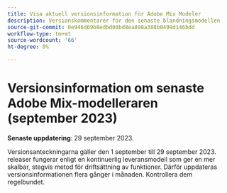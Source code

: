 ```yaml
---
title: Visa aktuell versionsinformation för Adobe Mix Modeler
description: Versionskommentarer för den senaste blandningsmodellen
source-git-commit: 0e946d69b8edbd08bd8ea898a388b0499d146bdd
workflow-type: tm+mt
source-wordcount: '66'
ht-degree: 0%

---
```


# Versionsinformation om senaste Adobe Mix-modelleraren (september 2023)

**Senaste uppdatering**: 29 september 2023.

Versionsanteckningarna gäller den 1 september till 29 september 2023.  releaser fungerar enligt en kontinuerlig leveransmodell som ger en mer skalbar, stegvis metod för driftsättning av funktioner. Därför uppdateras versionsinformationen flera gånger i månaden. Kontrollera dem regelbundet.

